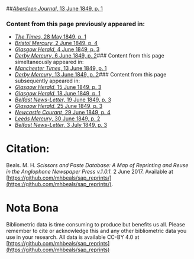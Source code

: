 ##[*Aberdeen Journal*, 13 June 1849, p. 1](https://mhbeals.github.io/sap_html/Aberdeen-Journal/Aberdeen-Journal-13-June-1849-p-1)

### Content from this page previously appeared in:
+ [*The Times*, 28 May 1849, p. 1](https://mhbeals.github.io/sap_html/The-Times/The-Times-28-May-1849-p-1)
+ [*Bristol Mercury*, 2 June 1849, p. 4](https://mhbeals.github.io/sap_html/Bristol-Mercury/Bristol-Mercury-2-June-1849-p-4)
+ [*Glasgow Herald*, 4 June 1849, p. 3](https://mhbeals.github.io/sap_html/Glasgow-Herald/Glasgow-Herald-4-June-1849-p-3)
+ [*Derby Mercury*, 6 June 1849, p. 2](https://mhbeals.github.io/sap_html/Derby-Mercury/Derby-Mercury-6-June-1849-p-2)### Content from this page simeltaneously appeared in:
+ [*Manchester Times*, 13 June 1849, p. 1](https://mhbeals.github.io/sap_html/Manchester-Times/Manchester-Times-13-June-1849-p-1)
+ [*Derby Mercury*, 13 June 1849, p. 2](https://mhbeals.github.io/sap_html/Derby-Mercury/Derby-Mercury-13-June-1849-p-2)### Content from this page subsequently appeared in:
+ [*Glasgow Herald*, 15 June 1849, p. 3](https://mhbeals.github.io/sap_html/Glasgow-Herald/Glasgow-Herald-15-June-1849-p-3)
+ [*Glasgow Herald*, 18 June 1849, p. 1](https://mhbeals.github.io/sap_html/Glasgow-Herald/Glasgow-Herald-18-June-1849-p-1)
+ [*Belfast News-Letter*, 19 June 1849, p. 3](https://mhbeals.github.io/sap_html/Belfast-News-Letter/Belfast-News-Letter-19-June-1849-p-3)
+ [*Glasgow Herald*, 25 June 1849, p. 3](https://mhbeals.github.io/sap_html/Glasgow-Herald/Glasgow-Herald-25-June-1849-p-3)
+ [*Newcastle Courant*, 29 June 1849, p. 4](https://mhbeals.github.io/sap_html/Newcastle-Courant/Newcastle-Courant-29-June-1849-p-4)
+ [*Leeds Mercury*, 30 June 1849, p. 2](https://mhbeals.github.io/sap_html/Leeds-Mercury/Leeds-Mercury-30-June-1849-p-2)
+ [*Belfast News-Letter*, 3 July 1849, p. 3](https://mhbeals.github.io/sap_html/Belfast-News-Letter/Belfast-News-Letter-3-July-1849-p-3)
                    
# Citation: 

Beals. M. H. *Scissors and Paste Database: A Map of Reprinting and Reuse in the Anglophone Newspaper Press v.1.0.1.* 2 June 2017. Available at [https://github.com/mhbeals/sap_reprints/](https://github.com/mhbeals/sap_reprints/). 
                    
# Nota Bona

Bibliometric data is time consuming to produce but benefits us all. Please remember to cite or acknowledge this and any other bibliometric data you use in your research. All data is available CC-BY 4.0 at [https://github.com/mhbeals/sap_reprints](https://github.com/mhbeals/sap_reprints)